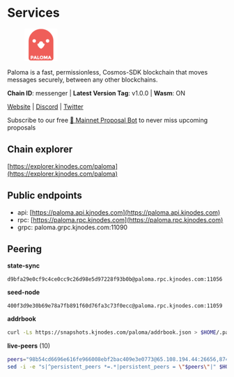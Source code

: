 # Services

<figure><img src="https://raw.githubusercontent.com/kj89/cosmos-images/main/logos/paloma.png" alt=""><figcaption></figcaption></figure>

Paloma is a fast, permissionless, Cosmos-SDK blockchain that  moves messages securely, between any other blockchains.

**Chain ID**: messenger | **Latest Version Tag**: v1.0.0 | **Wasm**: ON

[Website](https://www.palomachain.com) | [Discord](https://discord.gg/tKVFpfdSw4) | [Twitter](https://twitter.com/paloma_chain)



Subscribe to our free [🤖 Mainnet Proposal Bot](https://t.me/kjnodes_proposal_bot) to never miss upcoming proposals


## Chain explorer
[https://explorer.kjnodes.com/paloma](https://explorer.kjnodes.com/paloma)

## Public endpoints

* api: [https://paloma.api.kjnodes.com](https://paloma.api.kjnodes.com)
* rpc: [https://paloma.rpc.kjnodes.com](https://paloma.rpc.kjnodes.com)
* grpc: paloma.grpc.kjnodes.com:11090

## Peering

**state-sync**

```text
d9bfa29e0cf9c4ce0cc9c26d98e5d97228f93b0b@paloma.rpc.kjnodes.com:11056
```

**seed-node**

```text
400f3d9e30b69e78a7fb891f60d76fa3c73f0ecc@paloma.rpc.kjnodes.com:11059
```

**addrbook**
```bash
curl -Ls https://snapshots.kjnodes.com/paloma/addrbook.json > $HOME/.paloma/config/addrbook.json
```

**live-peers** (10)
```bash
peers="98b54cd6696e616fe966008ebf2bac409e3e0773@65.108.194.44:26656,874ccf9df2e4c678a18a1fb45a1d3bb703f87fa0@65.109.172.249:26656,7e93f6409ade895fe301b502d6fb9dfb96343a34@135.125.5.34:54056,dfa0d66a3713bf6b49bc509a2a4fc75bee042a30@23.88.77.188:20009,b3ba407aef9e18e16e8e9a3b523a1b026dabeab3@84.46.248.174:26656,8ed8cddfac504d986a2c6545def0e57b2c6aa5db@65.109.106.172:38656,cb8a1e9e12ac06dbd565311137f6c93d66fd96f8@104.167.221.18:26656,0bcc8119877ba0c701cd230e35c5477da2657bef@5.78.102.204:26656,08c242d4505c5db223647069fdc0acb6e90079aa@65.109.106.214:26656,d9bfa29e0cf9c4ce0cc9c26d98e5d97228f93b0b@65.109.88.38:11056"
sed -i -e "s|^persistent_peers *=.*|persistent_peers = \"$peers\"|" $HOME/.paloma/config/config.toml
```
